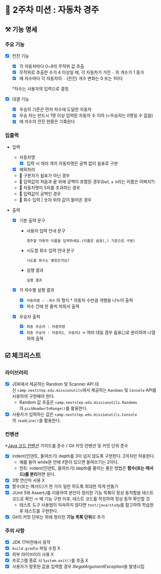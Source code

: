 # 🚀 2주차 미션 : 자동차 경주

## ⚒️ 기능 명세

### 주요 기능

- [x]  전진 기능
    - [x]  각 자동차마다 0~9의 무작위 값 추출
    - [x]  무작위로 추출한 수가 4 이상일 때, 각 자동차가 가진 `-` 의 개수가 1 증가
    - [x]  매 차수마다 각 자동차의 `-` (전진) 개수 변화는 0 또는 1이다

      *차수는 사용자의 입력으로 결정

- [x]  대결 기능
    - [x]  우승의 기준은 먼저 차수에 도달한 자동차
    - [x]  우승 차는 반드시 1명 이상 입력된 자동차 수 이하 (=우승자는 0명일 수 없음)
    - [x]  매 차수의 전진 현황은 기록된다

### 입출력

- 입력
    - 자동차명
        - [x]  입력 시 여러 개의 자동차명은 공백 없이 쉼표로 구분

    - [x]  예외처리
    - 🚨 구분자가 쉼표가 아닌 경우
    - 🚨 입력값의 처음과 끝 외에 공백이 포함된 경우(but, `a b`라는 이름은 어쩌지?)
    - 🚨 자동차명이 5자를 초과하는 경우
    - 🚨 입력값이 공백인 경우
    - 🚨 회수 입력 | 숫자 외의 값이 들어온 경우

- 출력
    - [x]  기본 출력 문구
        - 사용자 입력 안내 문구

            ```
            경주할 자동차 이름을 입력하세요.(이름은 쉼표(,) 기준으로 구분)
            ```

        - 시도할 회수 입력 안내 문구

            ```
            시도할 회수는 몇회인가요?
            ```

        - 실행 결과

            ```
            실행 결과
            ```

    - [x]  각 차수별 실행 결과
        - [x]  `자동차명 : -개수` 의 형식 * 자동차 수만큼 개행을 나누어 출력
        - [x]  차수 간에 한 줄씩 띄워서 출력

    - [x]  우승자 출력
        - [x]  `최종 우승자 : 자동차명`
        - [x]  `최종 우승자 : 자동차1, 자동차2` → 여러 대일 경우 쉼표(,)로 분리하여 나열하여 출력

## ☑️ 체크리스트

### 라이브러리

- [x]  JDK에서 제공하는 Random 및 Scanner API 대신 `camp.nextstep.edu.missionutils`에서 제공하는 `Randoms` 및 `Console` API를 사용하여 구현해야 한다.
    - Random 값 추출은 `camp.nextstep.edu.missionutils.Randoms`의 `pickNumberInRange()`를 활용한다.
- [x]  사용자가 입력하는 값은 `camp.nextstep.edu.missionutils.Console`의 `readLine()`을 활용한다.

### 컨벤션

*[Java 코드 컨벤션](https://github.com/woowacourse/woowacourse-docs/tree/master/styleguide/java) 가이드를 준수 / Git 커밋 컨벤션 및 커밋 단위 준수

- [x]  indent(인덴트, 들여쓰기) depth를 3이 넘지 않도록 구현한다. 2까지만 허용한다.
    - 예를 들어 while문 안에 if문이 있으면 들여쓰기는 2이다.
    - 힌트: indent(인덴트, 들여쓰기) depth를 줄이는 좋은 방법은 **함수(또는 메서드)를 분리**하면 된다.
- [x]  3항 연산자 사용 X
- [x]  함수(또는 메서드)가 한 가지 일만 하도록 최대한 작게 만들기
- [x]  JUnit 5와 AssertJ를 이용하여 본인이 정리한 기능 목록이 정상 동작함을 테스트 코드로 확인 → 매 기능 구현 이후, 테스트 코드를 작성하여 정상 동작 확인할 것
    - 테스트 도구 사용법이 익숙하지 않다면 `test/java/study`를 참고하여 학습한 후 테스트를 구현한다.
- [x]  Git의 커밋 단위는 위에 정리한 **기능 목록 단위**로 추가

### 주의 사항

- [x]  JDK 17버전에서 동작
- [x]  `build.gradle` 파일 수정 X
- [x]  외부 라이브러리 사용 X
- [x]  프로그램 종료 시 `System.exit()`를 호출 X
- [x]  사용자가 잘못된 값을 입력할 경우 *IllegalArgumentException*을 발생시킴